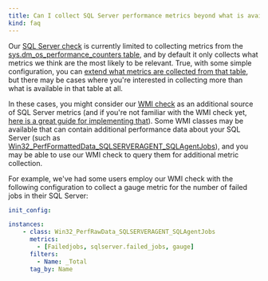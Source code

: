 ```yaml
---
title: Can I collect SQL Server performance metrics beyond what is available in the sys.dm_os_performance_counters table? Try WMI
kind: faq
---
```


Our [SQL Server check](/integrations/sqlserver) is currently limited to collecting metrics from the [sys.dm_os_performance_counters table](https://github.com/DataDog/dd-agent/blob/5.9.x/conf.d/sqlserver.yaml.example#L3-L5), and by default it only collects what metrics we think are the most likely to be relevant. True, with some simple configuration, you can [extend what metrics are collected from that table](/integrations/faq/how-can-i-collect-more-metrics-from-my-sql-server-integration), but there may be cases where you're interested in collecting more than what is available in that table at all.

In these cases, you might consider our [WMI check](/integrations/wmi_check) as an additional source of SQL Server metrics (and if you're not familiar with the WMI check yet, [here is a great guide for implementing that](/integrations/faq/how-to-retrieve-wmi-metrics)). Some WMI classes may be available that can contain additional performance data about your SQL Server (such as [Win32_PerfFormattedData_SQLSERVERAGENT_SQLAgentJobs](http://wutils.com/wmi/root/cimv2/win32_perfformatteddata_sqlserveragent_sqlagentjobs/)), and you may be able to use our WMI check to query them for additional metric collection.

For example, we've had some users employ our WMI check with the following configuration to collect a gauge metric for the number of failed jobs in their SQL Server:

```yaml
init_config: 

instances: 
    - class: Win32_PerfRawData_SQLSERVERAGENT_SQLAgentJobs
      metrics:
        - [Failedjobs, sqlserver.failed_jobs, gauge]
      filters:
        - Name: _Total
      tag_by: Name
```
